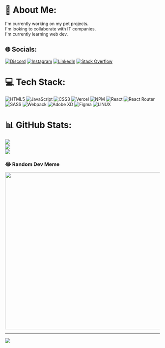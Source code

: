 # 💫 About Me:
I'm currently working on my pet projects.<br>I'm looking to collaborate with IT companies.<br> I'm currently learning web dev.


## 🌐 Socials:
[![Discord](https://img.shields.io/badge/Discord-%237289DA.svg?logo=discord&logoColor=white)](https://discord.gg/Dаniеl#1647) [![Instagram](https://img.shields.io/badge/Instagram-%23E4405F.svg?logo=Instagram&logoColor=white)](https://instagram.com/unical_fake) [![LinkedIn](https://img.shields.io/badge/LinkedIn-%230077B5.svg?logo=linkedin&logoColor=white)](https://www.linkedin.com/in/daniel-agalakov-100b44267/) [![Stack Overflow](https://img.shields.io/badge/-Stackoverflow-FE7A16?logo=stack-overflow&logoColor=white)](https://stackoverflow.com/users/474037) 

# 💻 Tech Stack:
![HTML5](https://img.shields.io/badge/html5-%23E34F26.svg?style=for-the-badge&logo=html5&logoColor=white) ![JavaScript](https://img.shields.io/badge/javascript-%23323330.svg?style=for-the-badge&logo=javascript&logoColor=%23F7DF1E) ![CSS3](https://img.shields.io/badge/css3-%231572B6.svg?style=for-the-badge&logo=css3&logoColor=white) ![Vercel](https://img.shields.io/badge/vercel-%23000000.svg?style=for-the-badge&logo=vercel&logoColor=white) ![NPM](https://img.shields.io/badge/NPM-%23000000.svg?style=for-the-badge&logo=npm&logoColor=white) ![React](https://img.shields.io/badge/react-%2320232a.svg?style=for-the-badge&logo=react&logoColor=%2361DAFB) ![React Router](https://img.shields.io/badge/React_Router-CA4245?style=for-the-badge&logo=react-router&logoColor=white) ![SASS](https://img.shields.io/badge/SASS-hotpink.svg?style=for-the-badge&logo=SASS&logoColor=white) ![Webpack](https://img.shields.io/badge/webpack-%238DD6F9.svg?style=for-the-badge&logo=webpack&logoColor=black) ![Adobe XD](https://img.shields.io/badge/Adobe%20XD-470137?style=for-the-badge&logo=Adobe%20XD&logoColor=#FF61F6) 	![Figma](https://img.shields.io/badge/figma-%23F24E1E.svg?style=for-the-badge&logo=figma&logoColor=white) ![LINUX](https://img.shields.io/badge/Linux-FCC624?style=for-the-badge&logo=linux&logoColor=black)
# 📊 GitHub Stats:
![](https://github-readme-stats.vercel.app/api?username=webRepose&theme=dark&hide_border=false&include_all_commits=true&count_private=true)<br/>
![](https://github-readme-streak-stats.herokuapp.com/?user=webRepose&theme=dark&hide_border=false)<br/>
![](https://github-readme-stats.vercel.app/api/top-langs/?username=webRepose&theme=dark&hide_border=false&include_all_commits=true&count_private=true&layout=compact)

### 😂 Random Dev Meme
<img src="https://rm.up.railway.app/" width="512px"/>

---
[![](https://visitcount.itsvg.in/api?id=webRepose&icon=0&color=0)](https://visitcount.itsvg.in)

<!-- Proudly created with GPRM ( https://gprm.itsvg.in ) -->
